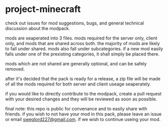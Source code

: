 # project-minecraft
check out issues for mod suggestions, bugs, and general technical discussion about the modpack.

mods are seaperated into 3 files. mods required for the server only, client only, and mods that are shared across both. the majority of mods are likely to fall under shared. mods also fall under subcategories. if a new mod easily falls under one of the prexisting categories, it shall simply be placed there.

mods which are not shared are generally optional, and can be safely removed.

after it's decided that the pack is ready for a release, a zip file will be made of all the mods required for both server and client useage seaperately.

if you would like to directly contribute to the modpack, create a pull request with your desired changes and they will be reviewed as soon as possible.

final note: this repo is public for convenance and to easily share with friends. if you wish to not have your mod in this pack, please leave an issue or email sweglord227@gmail.com. if we wish to continue useing your mod.
